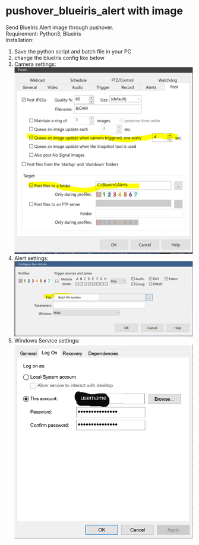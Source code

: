 # pushover_blueiris_alert with image

Send BlueIris Alert image through pushover.
<br>Requirement:
Python3, Blueiris
<br>Installation:
1. Save the python script and batch file in your PC
2. change the blueIris config like below
3. Camera settings:
![](image/bl1.PNG)
4. Alert settings:
![](image/bl2.PNG)
5. Windows Service settings:
![](image/bl3.PNG)
